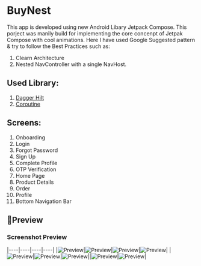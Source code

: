 # BuyNest
This app is developed using new Android Libary Jetpack Compose. This porject was manily build for implementing the core concenpt of Jetpak Compose with cool animations. Here I have used Google Suggested pattern & try to follow the Best Practices such as:

1. Clearn Architecture
2. Nested NavController with a single NavHost.

## Used Library:
1. [Dagger Hilt](https://github.com/google/dagger)
2. [Coroutine](https://github.com/Kotlin/kotlinx.coroutines)

## Screens:
1. Onboarding
2. Login
3. Forgot Password
4. Sign Up
5. Complete Profile
6. OTP Verification
7. Home Page
8. Product Details
9. Order
10. Profile 
11. Bottom Navigation Bar

## 📸Preview

### Screenshot Preview
|----|----|----|----|
|![Preview](BuyNest/preview/5.png)|![Preview](BuyNest/preview/6.png)|![Preview](BuyNest/preview/7.png)|![Preview](BuyNest/preview/8.png)|
|![Preview](BuyNest/preview/9.png)|![Preview](BuyNest/preview/10.png)|![Preview](BuyNest/preview/11.png)||![Preview](BuyNest/preview/12.png)|![Preview](BuyNest/preview/13.png)|




